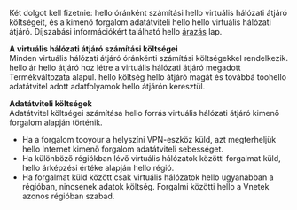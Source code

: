Két dolgot kell fizetnie: hello óránként számítási hello virtuális hálózati átjáró költségeit, és a kimenő forgalom adatátviteli hello hello virtuális hálózati átjáró. Díjszabási információkért található hello [árazás](https://azure.microsoft.com/pricing/details/vpn-gateway) lap.

**A virtuális hálózati átjáró számítási költségei**<br>Minden virtuális hálózati átjáró óránkénti számítási költségekkel rendelkezik. hello ár hello átjáró hoz létre a virtuális hálózati átjáró megadott Termékváltozata alapul. hello költség hello átjáró magát és továbbá toohello adatátvitel adott adatfolyamok hello átjárón keresztül.

**Adatátviteli költségek**<br>Adatátvitel költségei számítása hello forrás virtuális hálózati átjáró kimenő forgalom alapján történik.

* Ha a forgalom tooyour a helyszíni VPN-eszköz küld, azt megterheljük hello Internet kimenő forgalom adatátviteli sebességet.
* Ha különböző régiókban lévő virtuális hálózatok közötti forgalmat küld, hello árképzési értéke alapján hello régió.
* Ha forgalmat küld között csak virtuális hálózatok hello ugyanabban a régióban, nincsenek adatok költség. Forgalmi közötti hello a Vnetek azonos régióban szabad.

